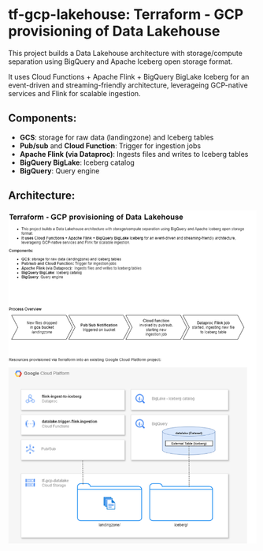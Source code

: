 # tf-gcp-lakehouse: Terraform - GCP provisioning of Data Lakehouse  

This project builds a Data Lakehouse architecture with storage/compute separation using BigQuery and Apache Iceberg open storage format.  

It uses Cloud Functions + Apache Flink + BigQuery BigLake Iceberg for an event-driven and streaming-friendly architecture, leverageing GCP-native services and Flink for scalable ingestion.  
  
## Components:  
- **GCS**: storage for raw data (landingzone) and Iceberg tables
- **Pub/sub** and **Cloud Function**: Trigger for ingestion jobs
- **Apache Flink (via Dataproc)**:  Ingests files and writes to Iceberg tables
- **BigQuery BigLake**: Iceberg catalog
- **BigQuery**: Query engine
  
  
## Architecture:  
![image](ARCHITECTURE.png)
